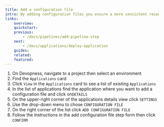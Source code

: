 ```yaml
---
title: Add a configuration file
intro: By adding configuration files you ensure a more consistent resource deployment, as they can contain crucial information and settings for each environment.
links:
    overview:
    quickstart:
    previous:
        - /docs/pipelines/add-pipeline-step
    next:
        - /docs/applications/deploy-application
    guides:
    related:
    featured:
---
```


1. On Devopness, navigate to a project then select an environment
1. Find the `Applications` card
1. Click `View` in the `Applications` card to see a list of existing `Applications`
4. In the list of applications find the application where you want to add a configuration file and click on`DETAILS`
5. On the upper-right corner of the applications details view click `SETTINGS`
1. Use the drop-down menu to chose `CONFIGURATION FILE`
1. On the right corner of the list click `ADD CONFIGURATION FILE`
2. Follow the instructions in the add configuration file step form then click `CONFIRM`
